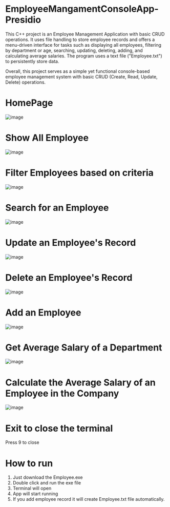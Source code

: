 # EmployeeMangamentConsoleApp-Presidio

This C++ project is an Employee Management Application with basic CRUD operations. It uses file handling to store employee records and offers a menu-driven 
interface for tasks such as displaying all employees, filtering by department or age, searching, updating, deleting, adding, and calculating average salaries.
The program uses a text file ("Employee.txt") to persistently store data.

Overall, this project serves as a simple yet functional console-based employee management system with basic CRUD (Create, Read, Update, Delete) operations.
# HomePage
![image](https://github.com/Yuvaraja-M/EmployeeMangamentConsoleApp-Presidio/assets/84231769/290d6e38-83a2-416c-8d02-787d3b94fead)

# Show All Employee
![image](https://github.com/Yuvaraja-M/EmployeeMangamentConsoleApp-Presidio/assets/84231769/f1511336-04c0-4183-b062-4f25f43e736c)

# Filter Employees based on criteria
![image](https://github.com/Yuvaraja-M/EmployeeMangamentConsoleApp-Presidio/assets/84231769/987b8ec2-4f4f-4b67-9a71-337bca412568)

# Search for an Employee
![image](https://github.com/Yuvaraja-M/EmployeeMangamentConsoleApp-Presidio/assets/84231769/4f0d6c20-ba03-4069-b876-a8d9e72870e2)

# Update an Employee's Record
![image](https://github.com/Yuvaraja-M/EmployeeMangamentConsoleApp-Presidio/assets/84231769/027fdceb-ae8e-4b5b-a4d8-2cb93ef09cba)

# Delete an Employee's Record
![image](https://github.com/Yuvaraja-M/EmployeeMangamentConsoleApp-Presidio/assets/84231769/1866cb02-6f1b-4ec5-ab39-d7c0fab55a08)

# Add an Employee
![image](https://github.com/Yuvaraja-M/EmployeeMangamentConsoleApp-Presidio/assets/84231769/fd398915-bf6d-4c67-9dc9-b547fa49c4de)


# Get Average Salary of a Department
![image](https://github.com/Yuvaraja-M/EmployeeMangamentConsoleApp-Presidio/assets/84231769/874b5590-2990-447f-a7af-d3903218bda0)


# Calculate the Average Salary of an Employee in the Company
![image](https://github.com/Yuvaraja-M/EmployeeMangamentConsoleApp-Presidio/assets/84231769/97627c4c-7fd1-4a2c-ab8b-5b9f8d8bbbfa)

# Exit to close the terminal
Press 9 to close

# How to run
1. Just download the Employee.exe
2. Double click and run the exe file
3. Terminal will open
4. App will start running
5. If you add employee record it will create Employee.txt file automatically.








